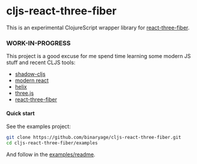 # cljs-react-three-fiber

This is an experimental ClojureScript wrapper library for [react-three-fiber](https://github.com/react-spring/react-three-fiber).

### WORK-IN-PROGRESS

This project is a good excuse for me spend time learning some modern JS stuff and recent CLJS tools:

* [shadow-cljs](https://github.com/thheller/shadow-cljs)
* [modern react](https://reactjs.org/blog/2019/02/06/react-v16.8.0.html)
* [helix](https://github.com/Lokeh/helix)
* [three.js](https://github.com/mrdoob/three.js)
* [react-three-fiber](https://github.com/react-spring/react-three-fiber)  

#### Quick start

See the examples project:

```bash
git clone https://github.com/binaryage/cljs-react-three-fiber.git
cd cljs-react-three-fiber/examples
``` 

And follow in the [examples/readme](examples).
